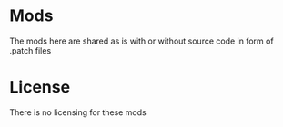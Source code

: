 # Mods
The mods here are shared as is with or without source code in form of .patch files

# License
There is no licensing for these mods
